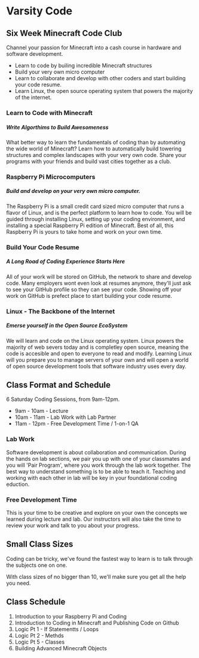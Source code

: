 # Varsity Code

## Six Week Minecraft Code Club
Channel your passion for Minecraft into a cash course in
hardware and software development. 

 - Learn to code by builing incredible Minecraft structures
 - Build your very own micro computer
 - Learn to collaborate and develop with other coders and start building
   your code resume.
 - Learn Linux, the open source operating system that powers the
   majority of the internet.

### Learn to Code with Minecraft
##### Write Algorthims to Build Awesomeness

What better way to learn the fundamentals of coding than by automating
the wide world of Minecraft? Learn how to automatically build towering
structures and complex landscapes with your very own code. Share your
programs with your friends and build vast cities together as a club.

### Raspberry Pi Microcomputers
##### Build and develop on your very own micro computer.

The Raspberry Pi is a small credit card sized micro computer that runs a
flavor of Linux, and is the perfect platform to learn how to code. You
will be guided through installing Linux, setting up your coding
environment, and installing a special Raspberry Pi edition of Minecraft.
Best of all, this Raspberry Pi is yours to take home and work on your
own time.

### Build Your Code Resume
##### A Long Road of Coding Experience Starts Here

All of your work will be stored on GitHub, the network to share and
develop code. Many employers wont even look at resumes anymore, they'll
just ask to see your GitHub profile so they can see your code. Showing
off your work on GitHub is prefect place to start building your code
resume.

### Linux - The Backbone of the Internet
##### Emerse yourself in the Open Source EcoSystem

We will learn and code on the Linux operating system. Linux powers the
majority of web severs today and is completley open source, meaning the
code is accesible and open to everyone to read and modify. Learning
Linux will you prepare you to manage servers of your own and will open a
world of open source development tools that software industry uses every
day.

## Class Format and Schedule
6 Saturday Coding Sessions, from 9am-12pm.

- 9am - 10am - Lecture
- 10am - 11am - Lab Work with Lab Partner
- 11am - 12pm - Free Development Time / 1-on-1 QA

### Lab Work
Software development is about collaboration and communication. During
the hands on lab sections, we pair you up with one of your classmates
and you will 'Pair Program', where you work through the lab work
together. The best way to understand something is to be able to teach
it. Teaching and working with each other in lab will be key in your
foundational coding eduction.

### Free Development Time
This is your time to be creative and explore on your own the concepts we
learned during lecture and lab. Our instructors will also take the time
to review your work and talk to you about your progress.

## Small Class Sizes
Coding can be tricky, we've found the fastest way to learn is to talk
through the subjects one on one.

With class sizes of no bigger than 10, we'll make sure you get all the 
help you need.

## Class Schedule

1. Introduction to your Raspberry Pi and Coding
2. Introduction to Coding in Minecraft and Publishing Code on Github
3. Logic Pt 1 - If Statementts / Loops
4. Logic Pt 2 - Methds
5. Logic Pt 5 - Classes
6. Building Advanced Minecraft Objects
